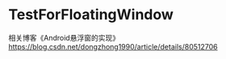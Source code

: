 # TestForFloatingWindow
相关博客《Android悬浮窗的实现》
https://blog.csdn.net/dongzhong1990/article/details/80512706
